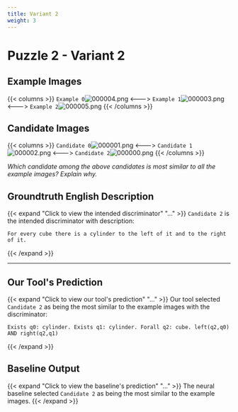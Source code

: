 ```yaml
---
title: Variant 2
weight: 3
---
```


# Puzzle 2 - Variant 2

## Example Images
{{< columns >}}
`Example 0`![000004.png](/clevr-variants/agreement/fovariant-2/render/images/CLEVR_val_000004.png)
<--->
`Example 1`![000003.png](/clevr-variants/agreement/fovariant-2/render/images/CLEVR_val_000003.png)
<--->
`Example 2`![000005.png](/clevr-variants/agreement/fovariant-2/render/images/CLEVR_val_000005.png)
{{< /columns >}}

## Candidate Images
{{< columns >}}
`Candidate 0`![000001.png](/clevr-variants/agreement/fovariant-2/render/images/CLEVR_val_000001.png)
<--->
`Candidate 1`![000002.png](/clevr-variants/agreement/fovariant-2/render/images/CLEVR_val_000002.png)
<--->
`Candidate 2`![000000.png](/clevr-variants/agreement/fovariant-2/render/images/CLEVR_val_000000.png)
{{< /columns >}}

*Which candidate among the above candidates is most similar to all the example images? Explain why.*

## Groundtruth English Description

{{< expand "Click to view the intended discriminator" "..." >}}
`Candidate 2` is the intended discriminator with description:
```plaintext 
For every cube there is a cylinder to the left of it and to the right of it.
```
{{< /expand >}}

---



## Our Tool's Prediction

{{< expand "Click to view our tool's prediction" "..." >}}
Our tool selected `Candidate 2` as being the most similar to the example images with the discriminator:
```plaintext
Exists q0: cylinder. Exists q1: cylinder. Forall q2: cube. left(q2,q0) AND right(q2,q1)
```
{{< /expand >}}



## Baseline Output

{{< expand "Click to view the baseline's prediction" "..." >}}
The neural baseline selected `Candidate 2` as being the most similar to the example images.
{{< /expand >}}

